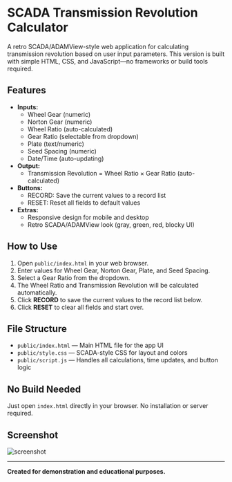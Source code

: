 # SCADA Transmission Revolution Calculator

A retro SCADA/ADAMView-style web application for calculating transmission revolution based on user input parameters. This version is built with simple HTML, CSS, and JavaScript—no frameworks or build tools required.

## Features
- **Inputs:**
  - Wheel Gear (numeric)
  - Norton Gear (numeric)
  - Wheel Ratio (auto-calculated)
  - Gear Ratio (selectable from dropdown)
  - Plate (text/numeric)
  - Seed Spacing (numeric)
  - Date/Time (auto-updating)
- **Output:**
  - Transmission Revolution = Wheel Ratio × Gear Ratio (auto-calculated)
- **Buttons:**
  - RECORD: Save the current values to a record list
  - RESET: Reset all fields to default values
- **Extras:**
  - Responsive design for mobile and desktop
  - Retro SCADA/ADAMView look (gray, green, red, blocky UI)

## How to Use
1. Open `public/index.html` in your web browser.
2. Enter values for Wheel Gear, Norton Gear, Plate, and Seed Spacing.
3. Select a Gear Ratio from the dropdown.
4. The Wheel Ratio and Transmission Revolution will be calculated automatically.
5. Click **RECORD** to save the current values to the record list below.
6. Click **RESET** to clear all fields and start over.

## File Structure
- `public/index.html` — Main HTML file for the app UI
- `public/style.css` — SCADA-style CSS for layout and colors
- `public/script.js` — Handles all calculations, time updates, and button logic

## No Build Needed
Just open `index.html` directly in your browser. No installation or server required.

## Screenshot
![screenshot](screenshot.png)

---

**Created for demonstration and educational purposes.**